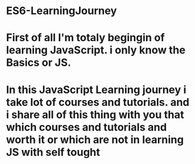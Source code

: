 # ES6-LearningJourney
# First of all I'm totaly begingin of learning JavaScript. i only know the Basics or JS. 
# In this JavaScript Learning journey i take lot of courses and tutorials. and i share all of this thing with you that which courses and tutorials and worth it or which are not in learning JS with self tought 
